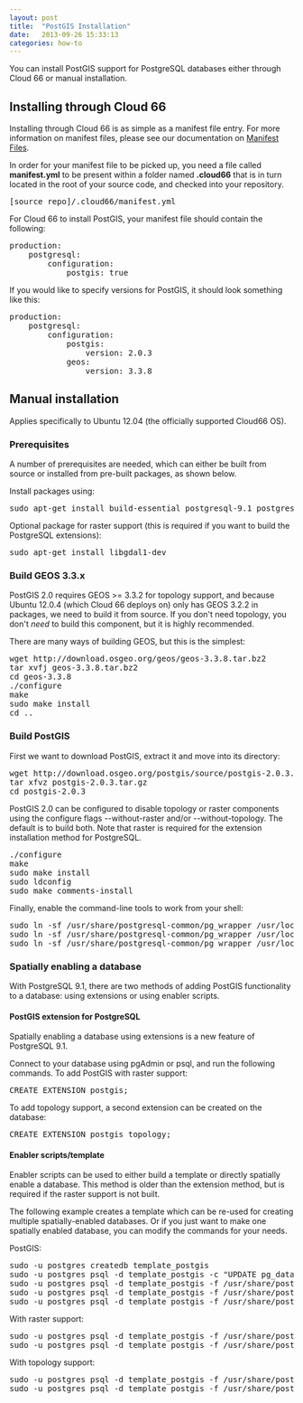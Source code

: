 ```yaml
---
layout: post
title:  "PostGIS Installation"
date:   2013-09-26 15:33:13
categories: how-to
---
```


<p class="lead">You can install PostGIS support for PostgreSQL databases either through Cloud 66 or manual installation.</p>

## Installing through Cloud 66

Installing through Cloud 66 is as simple as a manifest file entry. For more information on manifest files, please see our documentation on [Manifest Files](/help/manifest_files).

In order for your manifest file to be picked up, you need a file called **manifest.yml** to be present within a folder named **.cloud66** that is in turn located in the root of your source code, and checked into your repository.
<pre class="terminal-commands">
[source_repo]/.cloud66/manifest.yml
</pre>

For Cloud 66 to install PostGIS, your manifest file should contain the following:
<pre class="terminal-commands">
production:
    postgresql:
        configuration:
            postgis: true
</pre>

If you would like to specify versions for PostGIS, it should look something like this:
<pre class="terminal-commands">
production:
    postgresql:
        configuration:
            postgis:
                version: 2.0.3
            geos:
                version: 3.3.8
</pre>

## Manual installation
Applies specifically to Ubuntu 12.04 (the officially supported Cloud66 OS).

### Prerequisites
A number of prerequisites are needed, which can either be built from source or installed from pre-built packages, as shown below.

Install packages using:
<pre class="terminal-commands">
sudo apt-get install build-essential postgresql-9.1 postgresql-server-dev-9.1 libxml2-dev libproj-dev libjson0-dev xsltproc docbook-xsl docbook-mathml
</pre>

Optional package for raster support (this is required if you want to build the PostgreSQL extensions):
<pre class="terminal-commands">
sudo apt-get install libgdal1-dev
</pre>

### Build GEOS 3.3.x
PostGIS 2.0 requires GEOS >= 3.3.2 for topology support, and because Ubuntu 12.0.4 (which Cloud 66 deploys on) only has GEOS 3.2.2 in packages, we need to build it from source. If you don't need topology, you don't *need* to build this component, but it is highly recommended.

There are many ways of building GEOS, but this is the simplest:
<pre class="terminal-commands">
wget http://download.osgeo.org/geos/geos-3.3.8.tar.bz2
tar xvfj geos-3.3.8.tar.bz2
cd geos-3.3.8
./configure
make
sudo make install
cd ..
</pre>

### Build PostGIS
First we want to download PostGIS, extract it and move into its directory:
<pre class="terminal-commands">
wget http://download.osgeo.org/postgis/source/postgis-2.0.3.tar.gz
tar xfvz postgis-2.0.3.tar.gz
cd postgis-2.0.3
</pre>

PostGIS 2.0 can be configured to disable topology or raster components using the configure flags --without-raster and/or --without-topology. The default is to build both. Note that raster is required for the extension installation method for PostgreSQL.
<pre class="terminal-commands">
./configure
make
sudo make install
sudo ldconfig
sudo make comments-install
</pre>

Finally, enable the command-line tools to work from your shell:
<pre class="terminal-commands">
sudo ln -sf /usr/share/postgresql-common/pg_wrapper /usr/local/bin/shp2pgsql
sudo ln -sf /usr/share/postgresql-common/pg_wrapper /usr/local/bin/pgsql2shp
sudo ln -sf /usr/share/postgresql-common/pg_wrapper /usr/local/bin/raster2pgsql
</pre>

### Spatially enabling a database
With PostgreSQL 9.1, there are two methods of adding PostGIS functionality to a database: using extensions or using enabler scripts.

#### PostGIS extension for PostgreSQL
Spatially enabling a database using extensions is a new feature of PostgreSQL 9.1.

Connect to your database using pgAdmin or psql, and run the following commands. To add PostGIS with raster support:
<pre class="terminal-commands">
CREATE EXTENSION postgis;
</pre>

To add topology support, a second extension can be created on the database:
<pre class="terminal-commands">
CREATE EXTENSION postgis_topology;
</pre>

#### Enabler scripts/template
Enabler scripts can be used to either build a template or directly spatially enable a database. This method is older than the extension method, but is required if the raster support is not built.

The following example creates a template which can be re-used for creating multiple spatially-enabled databases. Or if you just want to make one spatially enabled database, you can modify the commands for your needs.

PostGIS:
<pre class="terminal-commands">
sudo -u postgres createdb template_postgis
sudo -u postgres psql -d template_postgis -c "UPDATE pg_database SET datistemplate=true WHERE datname='template_postgis'"
sudo -u postgres psql -d template_postgis -f /usr/share/postgresql/9.1/contrib/postgis-2.0/postgis.sql
sudo -u postgres psql -d template_postgis -f /usr/share/postgresql/9.1/contrib/postgis-2.0/spatial_ref_sys.sql
sudo -u postgres psql -d template_postgis -f /usr/share/postgresql/9.1/contrib/postgis-2.0/postgis_comments.sql
</pre>

With raster support:
<pre class="terminal-commands">
sudo -u postgres psql -d template_postgis -f /usr/share/postgresql/9.1/contrib/postgis-2.0/rtpostgis.sql
sudo -u postgres psql -d template_postgis -f /usr/share/postgresql/9.1/contrib/postgis-2.0/raster_comments.sql
</pre>

With topology support:
<pre class="terminal-commands">
sudo -u postgres psql -d template_postgis -f /usr/share/postgresql/9.1/contrib/postgis-2.0/topology.sql
sudo -u postgres psql -d template_postgis -f /usr/share/postgresql/9.1/contrib/postgis-2.0/topology_comments.sql
</pre>